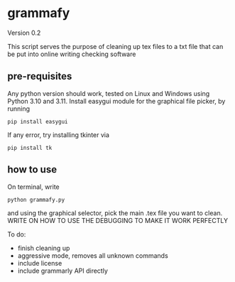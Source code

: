 # grammafy

Version 0.2

This script serves the purpose of cleaning up tex files to a txt file that can be put into online writing checking software

## pre-requisites

Any python version should work, tested on Linux and Windows using Python 3.10 and 3.11.
Install easygui module for the graphical file picker, by running
```
pip install easygui
```
If any error, try installing tkinter via
```
pip install tk
```

## how to use

On terminal, write
```
python grammafy.py
```
and using the graphical selector, pick the main .tex file you want to clean. WRITE ON HOW TO USE THE DEBUGGING TO MAKE IT WORK PERFECTLY




To do:
- finish cleaning up
- aggressive mode, removes all unknown commands
- include license
- include grammarly API directly

